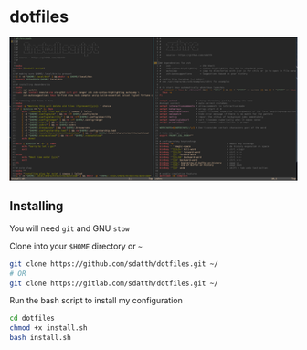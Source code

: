# dotfiles

![machfiles image](./ss.png)


## Installing

You will need `git` and GNU `stow`

Clone into your `$HOME` directory or `~`

```bash
git clone https://github.com/sdatth/dotfiles.git ~/
# OR
git clone https://gitlab.com/sdatth/dotfiles.git ~/
```

Run the bash script to install my configuration
```bash
cd dotfiles
chmod +x install.sh
bash install.sh
```
